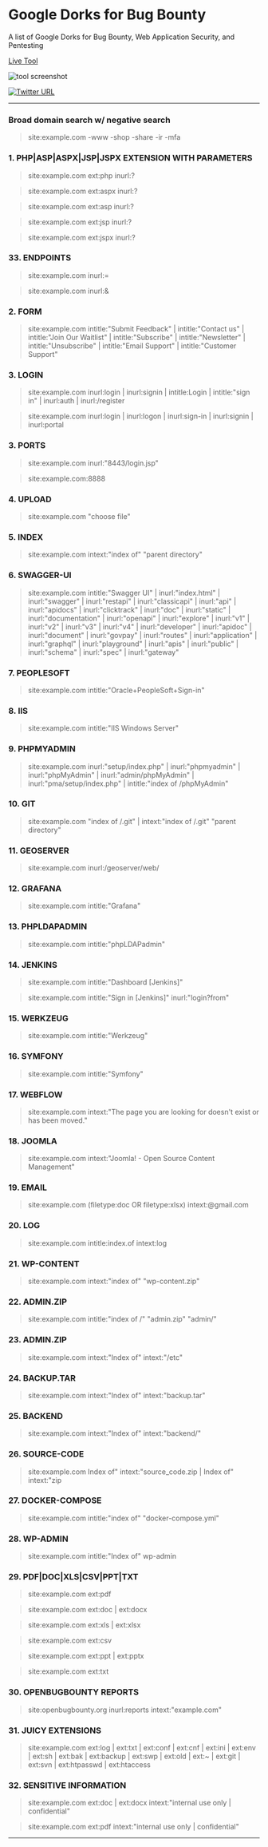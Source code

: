 # Google Dorks for Bug Bounty

A list of Google Dorks for Bug Bounty, Web Application Security, and Pentesting

[Live Tool](https://rix4uni.github.io/google-dorks-bug-bounty/)

![tool screenshot](https://github.com/rix4uni/google-dorks-bug-bounty/assets/27094033/3ff009d7-f402-4eb2-8321-ce22eeeb5605)

[![Twitter URL](https://img.shields.io/twitter/url/https/twitter.com/rix4uni.svg?style=social&label=Follow%20%40rix4uni)](https://twitter.com/rix4uni)
</p>

---
### Broad domain search w/ negative search

> site:example.com -www -shop -share -ir -mfa

### 1. PHP|ASP|ASPX|JSP|JSPX EXTENSION WITH PARAMETERS

> site:example.com ext:php inurl:?

> site:example.com ext:aspx inurl:?

> site:example.com ext:asp inurl:?

> site:example.com ext:jsp inurl:?

> site:example.com ext:jspx inurl:?

### 33. ENDPOINTS
> site:example.com inurl:=

> site:example.com inurl:&

### 2. FORM
> site:example.com intitle:"Submit Feedback" | intitle:"Contact us" | intitle:"Join Our Waitlist" | intitle:"Subscribe" | intitle:"Newsletter" | intitle:"Unsubscribe" | intitle:"Email Support" | intitle:"Customer Support"

### 3. LOGIN
> site:example.com inurl:login | inurl:signin | intitle:Login | intitle:"sign in" | inurl:auth | inurl:/register

> site:example.com inurl:login | inurl:logon | inurl:sign-in | inurl:signin | inurl:portal

### 3. PORTS
> site:example.com inurl:"8443/login.jsp"

> site:example.com:8888

### 4. UPLOAD
> site:example.com "choose file"

### 5. INDEX
> site:example.com intext:"index of" "parent directory"

### 6. SWAGGER-UI
> site:example.com intitle:"Swagger UI" | inurl:"index.html" | inurl:"swagger" | inurl:"restapi" | inurl:"classicapi" | inurl:"api" | inurl:"apidocs" | inurl:"clicktrack" | inurl:"doc" | inurl:"static" | inurl:"documentation" | inurl:"openapi" | inurl:"explore" | inurl:"v1" | inurl:"v2" | inurl:"v3" | inurl:"v4" | inurl:"developer" | inurl:"apidoc" | inurl:"document" | inurl:"govpay" | inurl:"routes" | inurl:"application" | inurl:"graphql" | inurl:"playground" | inurl:"apis" | inurl:"public" | inurl:"schema" | inurl:"spec" | inurl:"gateway"

### 7. PEOPLESOFT
> site:example.com intitle:"Oracle+PeopleSoft+Sign-in"

### 8. IIS
> site:example.com intitle:"IIS Windows Server"

### 9. PHPMYADMIN
> site:example.com inurl:"setup/index.php" | inurl:"phpmyadmin" | inurl:"phpMyAdmin" | inurl:"admin/phpMyAdmin" | inurl:"pma/setup/index.php" | intitle:"index of /phpMyAdmin"

### 10. GIT
> site:example.com "index of /.git" | intext:"index of /.git" "parent directory"

### 11. GEOSERVER
> site:example.com inurl:/geoserver/web/

### 12. GRAFANA
> site:example.com intitle:"Grafana"

### 13. PHPLDAPADMIN
> site:example.com intitle:"phpLDAPadmin"

### 14. JENKINS
> site:example.com intitle:"Dashboard [Jenkins]"

> site:example.com intitle:"Sign in [Jenkins]" inurl:"login?from" 

### 15. WERKZEUG
> site:example.com intitle:"Werkzeug"

### 16. SYMFONY
> site:example.com intitle:"Symfony"

### 17. WEBFLOW
> site:example.com intext:"The page you are looking for doesn't exist or has been moved."

### 18. JOOMLA
> site:example.com intext:"Joomla! - Open Source Content Management"

### 19. EMAIL
> site:example.com (filetype:doc OR filetype:xlsx) intext:@gmail.com

### 20. LOG
> site:example.com intitle:index.of intext:log

### 21. WP-CONTENT
> site:example.com intext:"index of" "wp-content.zip"

### 22. ADMIN.ZIP
> site:example.com intitle:"index of /" "admin.zip" "admin/"

### 23. ADMIN.ZIP
> site:example.com intext:"Index of" intext:"/etc"

### 24. BACKUP.TAR
> site:example.com intext:"Index of" intext:"backup.tar"

### 25. BACKEND
> site:example.com intext:"Index of" intext:"backend/"

### 26. SOURCE-CODE
> site:example.com Index of" intext:"source_code.zip | Index of" intext:"zip

### 27. DOCKER-COMPOSE
> site:example.com intitle:"index of" "docker-compose.yml"

### 28. WP-ADMIN
> site:example.com intitle:"Index of" wp-admin

### 29. PDF|DOC|XLS|CSV|PPT|TXT
> site:example.com ext:pdf

> site:example.com ext:doc | ext:docx

> site:example.com ext:xls | ext:xlsx

> site:example.com ext:csv

> site:example.com ext:ppt | ext:pptx

> site:example.com ext:txt

### 30. OPENBUGBOUNTY REPORTS
> site:openbugbounty.org inurl:reports intext:"example.com"

### 31. JUICY EXTENSIONS
> site:example.com ext:log | ext:txt | ext:conf | ext:cnf | ext:ini | ext:env | ext:sh | ext:bak | ext:backup | ext:swp | ext:old | ext:~ | ext:git | ext:svn | ext:htpasswd | ext:htaccess

### 32. SENSITIVE INFORMATION
> site:example.com ext:doc | ext:docx intext:"internal use only | confidential"

> site:example.com ext:pdf intext:"internal use only | confidential"
---
